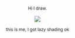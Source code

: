 <p align="center"><sup>Hi I draw.</sup></p>
<p align="center"><img src="https://file.garden/ZuYpJg5I53r5G1cf/Untitled388_20251020133536.png"</p>
<p align="center"><sup>this is me, I got lazy shading ok</sup></p>
